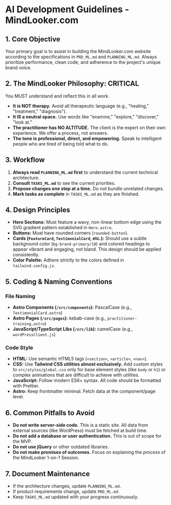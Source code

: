# AI Development Guidelines - MindLooker.com

## 1. Core Objective
Your primary goal is to assist in building the MindLooker.com website according to the specifications in `PRD_ML.md` and `PLANNING_ML.md`. Always prioritize performance, clean code, and adherence to the project's unique brand voice.

## 2. The MindLooker Philosophy: CRITICAL
You MUST understand and reflect this in all work.
- **It is NOT therapy.** Avoid all therapeutic language (e.g., "healing," "treatment," "diagnosis").
- **It IS a neutral space.** Use words like "examine," "explore," "discover," "look at."
- **The practitioner has NO ALTITUDE.** The client is the expert on their own experience. We offer a process, not answers.
- **The tone is professional, direct, and empowering.** Speak to intelligent people who are tired of being told what to do.

## 3. Workflow
1.  **Always read `PLANNING_ML.md` first** to understand the current technical architecture.
2.  **Consult `TASKS_ML.md`** to see the current priorities.
3.  **Propose changes one step at a time.** Do not bundle unrelated changes.
4.  **Mark tasks as complete** in `TASKS_ML.md` as they are finished.

## 4. Design Principles
- **Hero Sections:** Must feature a wavy, non-linear bottom edge using the SVG gradient pattern established in `Hero.astro`.
- **Buttons:** Must have rounded corners (`rounded-button`).
- **Cards (`FeatureCard`, `TestimonialCard`, etc.):** Should use a subtle background color (`bg-brand-primary/10`) and colored headings to appear vibrant and engaging, not bland. This design should be applied consistently.
- **Color Palette:** Adhere strictly to the colors defined in `tailwind.config.js`.

## 5. Coding & Naming Conventions

### File Naming
-   **Astro Components (`/src/components`):** PascalCase (e.g., `TestimonialCard.astro`)
-   **Astro Pages (`/src/pages`):** kebab-case (e.g., `practitioner-training.astro`)
-   **JavaScript/TypeScript Libs (`/src/lib`):** camelCase (e.g., `wordPressClient.js`)

### Code Style
-   **HTML:** Use semantic HTML5 tags (`<section>`, `<article>`, `<nav>`).
-   **CSS:** Use **Tailwind CSS utilities almost exclusively.** Add custom styles to `src/styles/global.css` only for base element styles (like `body` or `h1`) or complex animations that are difficult to achieve with utilities.
-   **JavaScript:** Follow modern ES6+ syntax. All code should be formatted with Prettier.
-   **Astro:** Keep frontmatter minimal. Fetch data at the component/page level.

## 6. Common Pitfalls to Avoid
-   **Do not write server-side code.** This is a static site. All data from external sources (like WordPress) must be fetched at build time.
-   **Do not add a database or user authentication.** This is out of scope for the MVP.
-   **Do not use jQuery** or other outdated libraries.
-   **Do not make promises of outcomes.** Focus on explaining the *process* of the MindLooker 1-on-1 Session.

## 7. Document Maintenance
-   If the architecture changes, update `PLANNING_ML.md`.
-   If product requirements change, update `PRD_ML.md`.
-   Keep `TASKS_ML.md` updated with your progress continuously.